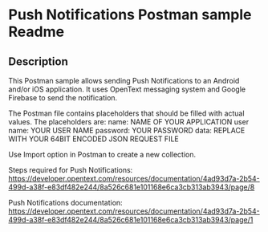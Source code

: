 # Push Notifications Postman sample Readme
## Description
This Postman sample allows sending Push Notifications to an Android and/or iOS application.
It uses OpenText messaging system and Google Firebase to send the notification.

The Postman file contains placeholders that should be filled with actual values.
The placeholders are:
name: NAME OF YOUR APPLICATION
user name: YOUR USER NAME
password: YOUR PASSWORD
data: REPLACE WITH YOUR 64BIT ENCODED JSON REQUEST FILE

Use Import option in Postman to create a new collection.

Steps required for Push Notifications:
https://developer.opentext.com/resources/documentation/4ad93d7a-2b54-499d-a38f-e83df482e244/8a526c681e101168e6ca3cb313ab3943/page/8

Push Notifications documentation:
https://developer.opentext.com/resources/documentation/4ad93d7a-2b54-499d-a38f-e83df482e244/8a526c681e101168e6ca3cb313ab3943/page/1
